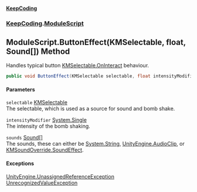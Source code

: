 #### [KeepCoding](index.md 'index')
### [KeepCoding](KeepCoding.md 'KeepCoding').[ModuleScript](KeepCoding_ModuleScript.md 'KeepCoding.ModuleScript')
## ModuleScript.ButtonEffect(KMSelectable, float, Sound[]) Method
Handles typical button [KMSelectable.OnInteract](https://docs.microsoft.com/en-us/dotnet/api/KMSelectable.OnInteract 'KMSelectable.OnInteract') behaviour.  
```csharp
public void ButtonEffect(KMSelectable selectable, float intensityModifier=0f, params KeepCoding.Sound[] sounds);
```
#### Parameters
<a name='KeepCoding_ModuleScript_ButtonEffect(KMSelectable_float_KeepCoding_Sound__)_selectable'></a>
`selectable` [KMSelectable](https://docs.microsoft.com/en-us/dotnet/api/KMSelectable 'KMSelectable')  
The selectable, which is used as a source for sound and bomb shake.
  
<a name='KeepCoding_ModuleScript_ButtonEffect(KMSelectable_float_KeepCoding_Sound__)_intensityModifier'></a>
`intensityModifier` [System.Single](https://docs.microsoft.com/en-us/dotnet/api/System.Single 'System.Single')  
The intensity of the bomb shaking.
  
<a name='KeepCoding_ModuleScript_ButtonEffect(KMSelectable_float_KeepCoding_Sound__)_sounds'></a>
`sounds` [Sound](KeepCoding_Sound.md 'KeepCoding.Sound')[[]](https://docs.microsoft.com/en-us/dotnet/api/System.Array 'System.Array')  
The sounds, these can either be [System.String](https://docs.microsoft.com/en-us/dotnet/api/System.String 'System.String'), [UnityEngine.AudioClip](https://docs.microsoft.com/en-us/dotnet/api/UnityEngine.AudioClip 'UnityEngine.AudioClip'), or [KMSoundOverride.SoundEffect](https://docs.microsoft.com/en-us/dotnet/api/KMSoundOverride.SoundEffect 'KMSoundOverride.SoundEffect').
  
#### Exceptions
[UnityEngine.UnassignedReferenceException](https://docs.microsoft.com/en-us/dotnet/api/UnityEngine.UnassignedReferenceException 'UnityEngine.UnassignedReferenceException')  
[UnrecognizedValueException](KeepCoding_Internal_UnrecognizedValueException.md 'KeepCoding.Internal.UnrecognizedValueException')  
